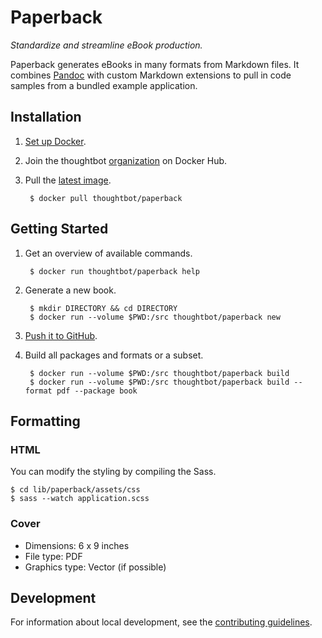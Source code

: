 # Paperback

*Standardize and streamline eBook production.*

Paperback generates eBooks in many formats from Markdown files. It combines
[Pandoc](http://johnmacfarlane.net/pandoc/index.html) with custom Markdown
extensions to pull in code samples from a bundled example application.

## Installation

1. [Set up Docker](https://docs.docker.com/engine/installation/).

1. Join the thoughtbot [organization] on Docker Hub.

1. Pull the [latest image].

        $ docker pull thoughtbot/paperback

## Getting Started

1. Get an overview of available commands.

        $ docker run thoughtbot/paperback help

1. Generate a new book.

        $ mkdir DIRECTORY && cd DIRECTORY
        $ docker run --volume $PWD:/src thoughtbot/paperback new

1. [Push it to GitHub](http://git.io/bxAu).

1. Build all packages and formats or a subset.

        $ docker run --volume $PWD:/src thoughtbot/paperback build
        $ docker run --volume $PWD:/src thoughtbot/paperback build --format pdf --package book

## Formatting

### HTML

You can modify the styling by compiling the Sass.

    $ cd lib/paperback/assets/css
    $ sass --watch application.scss

### Cover

* Dimensions: 6 x 9 inches
* File type: PDF
* Graphics type: Vector (if possible)

## Development

For information about local development,
see the [contributing guidelines](CONTRIBUTING.md).

[latest image]: https://hub.docker.com/r/thoughtbot/paperback/
[organization]: https://hub.docker.com/u/thoughtbot/

